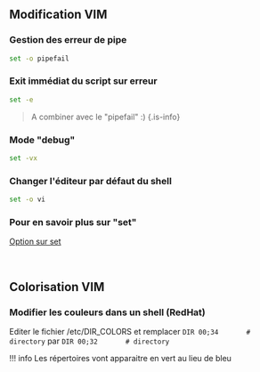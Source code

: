 
## Modification VIM
### Gestion des erreur de pipe
```bash
set -o pipefail
```

### Exit immédiat du script sur erreur
```bash
set -e
```
> A combiner avec le "pipefail" :)
{.is-info}


### Mode "debug"
```bash
set -vx
```

### Changer l'éditeur par défaut du shell
```bash
set -o vi
```

### Pour en savoir plus sur "set"
[Option sur set](https://www.gnu.org/software/bash/manual/html_node/The-Set-Builtin.html)

&nbsp;


### 

## Colorisation VIM
### Modifier les couleurs dans un shell (RedHat)
Editer le fichier /etc/DIR_COLORS et remplacer 
`DIR 00;34       # directory`
par
`DIR 00;32       # directory`

!!! info
    Les répertoires vont apparaitre en vert au lieu de bleu

&nbsp;

